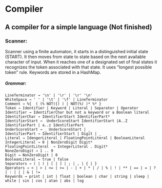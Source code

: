 # Compiler
## A compiler for a simple language (Not finished)   

### Scanner: 
Scanner using a finite automaton, it starts in a distinguished initial state (START). It then moves from state to state based on the next available character of input. When it reaches one of a designated set of final states it recognizes the token associated
with that state. It uses “longest possible token” rule. Keywords are stored in a HashMap.    
##### Grammar:    
    LineTerminator → '\n' | '\r' | '\r' '\n'    
    WhiteSpace → ' ' | '\t' | '\f' | LineTerminator    
    Comment → %{  ( (% NOT({) ) | NOT(%) )* %* }    
    Token → Identifier | Keyword | Literal | Separator | Operator    
    Identifier → IdentifierChar but not a keyword or a Boolean literal    
    IdentifierChar → IdentifierStart IdentifierPart*    
    IdentifierStart →  UnderScoreStart IdentifierStart |A..Z IdentifierPart | a..z IdentifierPart    
    UnderScoreStart → _ UnderScoreStart | _    
    IdentifierPart → IdentifierStart | Digit | _    
    Literal → IdengerLiteral | FloatingPointLiteral | BooleanLiteral    
    IntegerLiteral → 0 | NonZeroDigit Digit*    
    FloatingPointLiteral  → IntegerLiteral . Digit*    
    NoneZeroDigit → 1 .. 9    
    Digit → NonZeroDigit | 0    
    BooleanLiteral → true | false    
    Separators → ( | ) | [ | ] | ; | , | { | }        
    Operators → < | > | <= | >= | - | + | * | / | % | ! | ** | == | = | ? | : | | | & | !=       
    Keywords → print | int | float | boolean | char | string | sleep | while | sin | cos | atan | abs | log        
